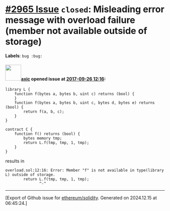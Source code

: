 # [\#2965 Issue](https://github.com/ethereum/solidity/issues/2965) `closed`: Misleading error message with overload failure (member not available outside of storage)
**Labels**: `bug :bug:`


#### <img src="https://avatars.githubusercontent.com/u/20340?v=4" width="50">[axic](https://github.com/axic) opened issue at [2017-09-26 12:16](https://github.com/ethereum/solidity/issues/2965):

```
library L {
    function f(bytes a, bytes b, uint c) returns (bool) {
    } 
    function f(bytes a, bytes b, uint c, bytes d, bytes e) returns (bool) {
        return f(a, b, c);
    }
}

contract C {
    function f() returns (bool) {
        bytes memory tmp;
        return L.f(tmp, tmp, 1, tmp);
    }
}
```

results in

```
overload.sol:12:16: Error: Member "f" is not available in type(library L) outside of storage.
        return L.f(tmp, tmp, 1, tmp);
               ^-^
```





-------------------------------------------------------------------------------



[Export of Github issue for [ethereum/solidity](https://github.com/ethereum/solidity). Generated on 2024.12.15 at 06:45:24.]
